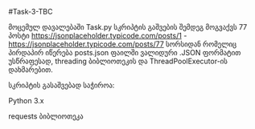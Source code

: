 #Task-3-TBC

მოცემულ დავალებაში Task.py სკრიპტის გაშვების შემდეგ მოგვაქვს 77 პოსტი https://jsonplaceholder.typicode.com/posts/1 - https://jsonplaceholder.typicode.com/posts/77 სორსიდან რომელიც პირდაპირ იწერება posts.json ფაილში ვალიდური .JSON ფორმატით უსწრაფესად, threading ბიბლიოთეკის და ThreadPoolExecutor-ის დახმარებით.

სკრიპტის გასაშვებად საჭიროა:

Python 3.x 

requests ბიბლიოთეკა
